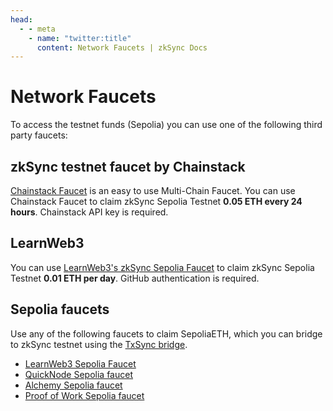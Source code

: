 ```yaml
---
head:
  - - meta
    - name: "twitter:title"
      content: Network Faucets | zkSync Docs
---
```


# Network Faucets

To access the testnet funds (Sepolia) you can use one of the following third party faucets:

## zkSync testnet faucet by Chainstack

[Chainstack Faucet](https://faucet.chainstack.com/zksync-testnet-faucet) is an easy to use Multi-Chain Faucet. You can use Chainstack Faucet to claim zkSync Sepolia Testnet **0.05 ETH every 24 hours**. Chainstack API key is required.

## LearnWeb3

You can use [LearnWeb3's zkSync Sepolia Faucet](https://learnweb3.io/faucets/zksync_sepolia/) to claim zkSync Sepolia Testnet **0.01 ETH per day**. GitHub authentication is required.

## Sepolia faucets

Use any of the following faucets to claim SepoliaETH, which you can bridge to zkSync testnet using the [TxSync bridge](https://portal.txsync.io/bridge/?network=era-sepolia).

- [LearnWeb3 Sepolia Faucet](https://learnweb3.io/faucets/sepolia)
- [QuickNode Sepolia faucet](https://faucet.quicknode.com/ethereum/sepolia)
- [Alchemy Sepolia faucet](https://sepoliafaucet.com/)
- [Proof of Work Sepolia faucet](https://sepolia-faucet.pk910.de/)
